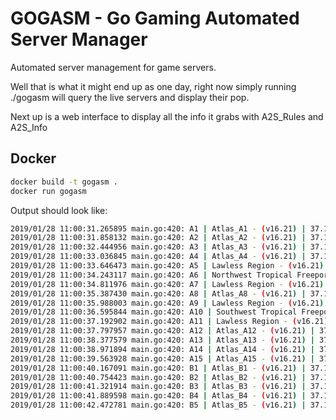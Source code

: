 # GOGASM - Go Gaming Automated Server Manager

Automated server management for game servers.

Well that is what it might end up as one day, right now simply running ./gogasm
will query the live servers and display their pop.

Next up is a web interface to display all the info it grabs with A2S_Rules and A2S_Info

## Docker

```bash
docker build -t gogasm .
docker run gogasm
```

Output should look like:

```bash
2019/01/28 11:00:31.265895 main.go:420: A1 | Atlas_A1 - (v16.21) | 37.10.126.130:57555 Pop: 2
2019/01/28 11:00:31.858132 main.go:420: A2 | Atlas_A2 - (v16.21) | 37.10.126.130:57557 Pop: 2
2019/01/28 11:00:32.444956 main.go:420: A3 | Atlas_A3 - (v16.21) | 37.10.126.130:57559 Pop: 1
2019/01/28 11:00:33.036845 main.go:420: A4 | Atlas_A4 - (v16.21) | 37.10.126.130:57561 Pop: 8
2019/01/28 11:00:33.646473 main.go:420: A5 | Lawless Region - (v16.21) | 37.10.126.131:57555 Pop: 20
2019/01/28 11:00:34.243117 main.go:420: A6 | Northwest Tropical Freeport - (v16.21) | 37.10.126.131:57557 Pop: 17
2019/01/28 11:00:34.811976 main.go:420: A7 | Lawless Region - (v16.21) | 37.10.126.131:57559 Pop: 12
2019/01/28 11:00:35.387430 main.go:420: A8 | Atlas_A8 - (v16.21) | 37.10.126.131:57561 Pop: 14
2019/01/28 11:00:35.988003 main.go:420: A9 | Lawless Region - (v16.21) | 37.10.126.132:57555 Pop: 7
2019/01/28 11:00:36.595844 main.go:420: A10 | Southwest Tropical Freeport - (v16.21) | 37.10.126.132:57557 Pop: 13
2019/01/28 11:00:37.192902 main.go:420: A11 | Lawless Region - (v16.21) | 37.10.126.132:57559 Pop: 20
2019/01/28 11:00:37.797957 main.go:420: A12 | Atlas_A12 - (v16.21) | 37.10.126.132:57561 Pop: 5
2019/01/28 11:00:38.377579 main.go:420: A13 | Atlas_A13 - (v16.21) | 37.10.126.133:57555 Pop: 0
2019/01/28 11:00:38.971894 main.go:420: A14 | Atlas_A14 - (v16.21) | 37.10.126.133:57557 Pop: 1
2019/01/28 11:00:39.563928 main.go:420: A15 | Atlas_A15 - (v16.21) | 37.10.126.133:57559 Pop: 1
2019/01/28 11:00:40.167091 main.go:420: B1 | Atlas_B1 - (v16.21) | 37.10.126.133:57561 Pop: 0
2019/01/28 11:00:40.754423 main.go:420: B2 | Atlas_B2 - (v16.21) | 37.10.126.134:57555 Pop: 0
2019/01/28 11:00:41.321914 main.go:420: B3 | Atlas_B3 - (v16.21) | 37.10.126.134:57557 Pop: 2
2019/01/28 11:00:41.889598 main.go:420: B4 | Atlas_B4 - (v16.21) | 37.10.126.134:57559 Pop: 3
2019/01/28 11:00:42.472781 main.go:420: B5 | Atlas_B5 - (v16.21) | 37.10.126.134:57561 Pop: 6
```
